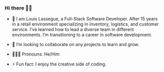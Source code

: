 ### Hi there 👋🏾

<!-- **mrloulass/mrloulass** is a ✨ _special_ ✨ repository because its `README.md` (this file) appears on your GitHub profile. -->

- 💬 I am Louis Lassegue, a Full-Stack Software Developer. After 15 years in a retail environment specializing in inventory, logistics, and customer service. I’ve learned how to lead a  diverse team in different environments. I’m transitioning to a career in software development. 

- 👯 I’m looking to collaborate on any projects to learn and grow.

- 👨🏾‍🦲 Pronouns: He/Him
- ⚡ Fun fact: I enjoy the creative side of coding.
